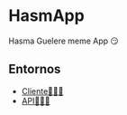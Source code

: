 # HasmApp

Hasma Guelere meme App 😏

## Entornos
* [Cliente👨🏻‍💼](https://hasmapp.now.sh/)
* [API👨🏻‍💻](https://hasmappapi.now.sh/api)